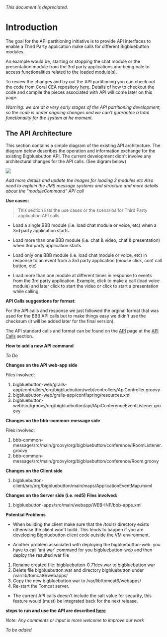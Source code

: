 _This document is depreciated._

# Introduction #

The goal for the API partitioning initiative is to provide API interfaces to enable a Third Party application make calls for different Bigbluebutton modules.

An example would be, starting or stopping the chat module or the presentation module from the 3rd party applications and being bale to access functionalities related to the loaded module(s).

To review the changes and try out the API partitioning you can check out the code from Coral CEA repository  [here](https://github.com/coralcea/bigbluebutton). Details of how to checkout the code and compile the pieces associated with API will come later on this page.

_Warning: we are at a very early stages of the API partitioning development, so the code is under ongoing changes and we can't guarantee a total functionality for the system at he moment._

## The API Architecture ##

This section contains a simple diagram of the existing API architecture. The diagram below describes the operation and information exchange for the existing Bigbluebutton API. The current development didn't involve any architectural changes for the API calls. (See digram below)



<img src='http://bigbluebutton.googlecode.com/svn/trunk/bbb-images/API_PART/BBB_API.jpg' />

_Add more details and update the images for loading 2 modules etc_
_Also need to explain the JMS message systems and structure and more details about the "moduleCommand" API call_

**Use cases:**
> This section lists the use cases or the scenarios for Third Party application API calls.

  * Load a single BBB module (i.e. load chat module or voice, etc) when a 3rd party application starts.

  * Load more than one BBB module (i.e. chat & video, chat & presentation) when 3rd party application starts.

  * Load only one BBB module (i.e. load chat module or voice, etc)  in response to an event from a 3rd party application (mouse click, conf call button, etc)

  * Load more than one module at different times in response to events from the 3rd party application. Example, click to make a call (load voice module) and later click to start the video or click to start a presentation while calling.


**API Calls suggestions for format:**

For the API calls and response we just followed the orginal format that was used for the BBB API calls but to make things easy we didn't use the checksum (it will be added later for the final version).

The API standard calls and format can be found on the [API](API.md) page at the [API Calls](http://code.google.com/p/bigbluebutton/wiki/API#API_Calls) section.


**How to add a new API command**

_To Do_

**Changes on the API web-app side**

Files involved:

  1. bigbluebutton-web/grails-app/controllers/org/bigbluebutton/web/controllers/ApiController.groovy
  1. bigbluebutton-web/grails-app/conf/spring/resources.xml
  1. bigbluebutton-web/src/groovy/org/bigbluebutton/api/IApiConferenceEventListener.groovy


**Changes on the bbb-common-message side**

Files involved:

  1. bbb-common-message/src/main/groovy/org/bigbluebutton/conference/IRoomListener.groovy
  1. bbb-common-message/src/main/groovy/org/bigbluebutton/conference/Room.groovy



**Changes on the Client side**

  1. bigbluebutton-client/src/org/bigbluebutton/main/maps/ApplicationEventMap.mxml


**Changes on the Server side (i.e. red5)
Files involved:**

  1. bigbluebutton-apps/src/main/webapp/WEB-INF/bbb-apps.xml



**Potential Problems**

  * When building the client make sure that the /tools/ directory exists otherwise the client won't build. This tends to happen if you are developing Bigbluebutton client code outside the VM environment.

  * Another problem associated with deploying the bigbluebutton-web: you have to call ‘ant war’ command for you bigbluebutton-web and then deploy the resulted war file
  1. Rename created file: bigbluebutton-0.71dev.war to bigbluebutton.war
  1. Delete file bigbluebutton.war and directory bigbluebutton under /var/lib/tomcat6/webapps/
  1. Copy the new bigbluebutton.war to /var/lib/tomcat6/webapps/
  1. Re-start the Tomcat server.

  * The current API calls doesn't include the salt value for security, this feature would (must) be integrated back for the next release.

**steps to run and use the API are described [here](http://code.google.com/p/bigbluebutton/wiki/BigBlueButtonAPIPartitioningDemo)**

_Note: Any comments or input is more welcome to improve our work_

_To be added_